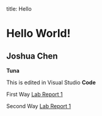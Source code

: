 title: Hello
# Hello World!
## Joshua Chen
**Tuna**

This is edited in Visual Studio **Code**

First Way
[Lab Report 1](lab-report-1-week-2.html)

Second Way
[Lab Report 1](https://jchen257.github.io/cse15l-lab-reports/lab-report-1-week-2.html)
